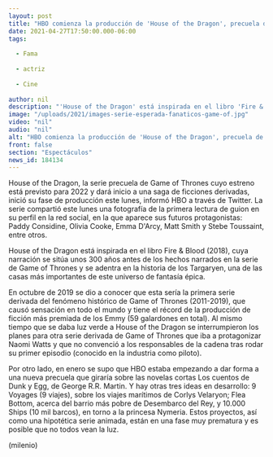 ```yaml
---
layout: post
title: "HBO comienza la producción de 'House of the Dragon', precuela de 'Game of Thrones'"
date: 2021-04-27T17:50:00.000-06:00
tags:
  
  - Fama
  
  - actriz
  
  - Cine
  
author: nil
description: "'House of the Dragon' está inspirada en el libro 'Fire & Blood' (2018), cuya narración se sitúa unos 300 años antes de los hechos narrados en la serie de 'Game of Thrones'. "
image: "/uploads/2021/images-serie-esperada-fanaticos-game-of.jpg"
video: "nil"
audio: "nil"
alt: "HBO comienza la producción de 'House of the Dragon', precuela de 'Game of Thrones'"
front: false
section: "Espectáculos"
news_id: 184134
---
```


House of the Dragon, la serie precuela de Game of Thrones cuyo estreno está previsto para 2022 y dará inicio a una saga de ficciones derivadas, inició su fase de producción este lunes, informó HBO a través de Twitter. La serie compartió este lunes una fotografía de la primera lectura de guion en su perfil en la red social, en la que aparece sus futuros protagonistas: Paddy Considine, Olivia Cooke, Emma D'Arcy, Matt Smith y Stebe Toussaint, entre otros. 

House of the Dragon está inspirada en el libro Fire & Blood (2018), cuya narración se sitúa unos 300 años antes de los hechos narrados en la serie de Game of Thrones y se adentra en la historia de los Targaryen, una de las casas más importantes de este universo de fantasía épica. 

En octubre de 2019 se dio a conocer que esta sería la primera serie derivada del fenómeno histórico de Game of Thrones (2011-2019), que causó sensación en todo el mundo y tiene el récord de la producción de ficción más premiada de los Emmy (59 galardones en total). Al mismo tiempo que se daba luz verde a House of the Dragon se interrumpieron los planes para otra serie derivada de Game of Thrones que iba a protagonizar Naomi Watts y que no convenció a los responsables de la cadena tras rodar su primer episodio (conocido en la industria como piloto). 

Por otro lado, en enero se supo que HBO estaba empezando a dar forma a una nueva precuela que giraría sobre las novelas cortas Los cuentos de Dunk y Egg, de George R.R. Martin. Y hay otras tres ideas en desarrollo: 9 Voyages (9 viajes), sobre los viajes marítimos de Corlys Velaryon; Flea Bottom, acerca del barrio más pobre de Desembarco del Rey, y 10.000 Ships (10 mil barcos), en torno a la princesa Nymeria. Estos proyectos, así como una hipotética serie animada, están en una fase muy prematura y es posible que no todos vean la luz. 

(milenio)